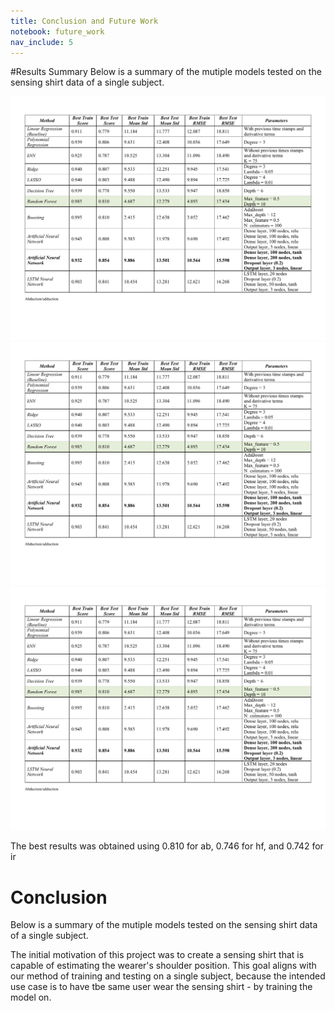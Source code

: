 ```yaml
---
title: Conclusion and Future Work
notebook: future_work
nav_include: 5
---
```




#Results Summary
Below is a summary of the mutiple models tested on the sensing shirt data of a single subject. 

[![](Results_updated_1.png)](Results_updated_1.png)
[![](Results_updated_2.png)](Results_updated_2.png)
[![](Results_updated_3.png)](Results_updated_3.png)


The best results was obtained using 0.810 for ab, 0.746 for hf, and 0.742 for ir


# Conclusion
Below is a summary of the mutiple models tested on the sensing shirt data of a single subject. 


The initial motivation of this project was to create a sensing shirt that is capable of estimating the wearer's shoulder position. This goal aligns with our method of training and testing on a single subject, because the intended use case is to have tbe same user wear the sensing shirt - by training the model on.